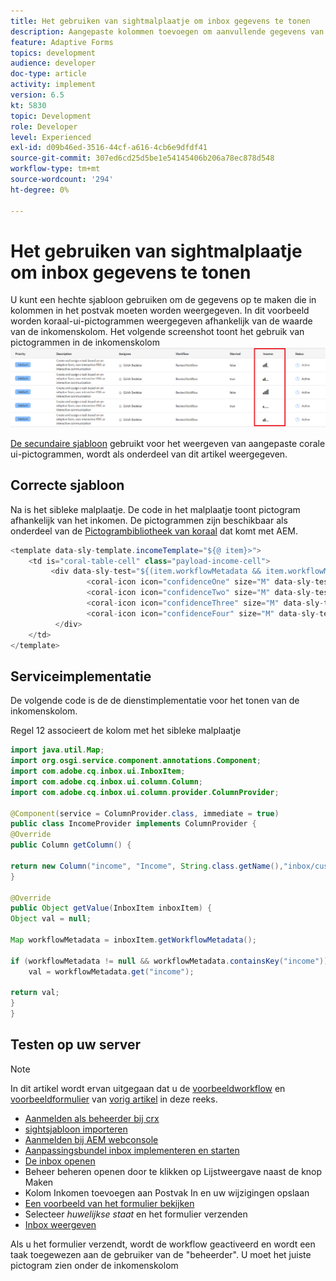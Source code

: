 ```yaml
---
title: Het gebruiken van sightmalplaatje om inbox gegevens te tonen
description: Aangepaste kolommen toevoegen om aanvullende gegevens van de workflow weer te geven met een hevige sjabloon
feature: Adaptive Forms
topics: development
audience: developer
doc-type: article
activity: implement
version: 6.5
kt: 5830
topic: Development
role: Developer
level: Experienced
exl-id: d09b46ed-3516-44cf-a616-4cb6e9dfdf41
source-git-commit: 307ed6cd25d5be1e54145406b206a78ec878d548
workflow-type: tm+mt
source-wordcount: '294'
ht-degree: 0%

---
```


# Het gebruiken van sightmalplaatje om inbox gegevens te tonen

U kunt een hechte sjabloon gebruiken om de gegevens op te maken die in kolommen in het postvak moeten worden weergegeven. In dit voorbeeld worden koraal-ui-pictogrammen weergegeven afhankelijk van de waarde van de inkomenskolom. Het volgende screenshot toont het gebruik van pictogrammen in de inkomenskolom
![inkomstenpictogrammen](assets/income-column.PNG)

[De secundaire sjabloon](assets/sightly-template.zip) gebruikt voor het weergeven van aangepaste corale ui-pictogrammen, wordt als onderdeel van dit artikel weergegeven.

## Correcte sjabloon

Na is het sibleke malplaatje. De code in het malplaatje toont pictogram afhankelijk van het inkomen. De pictogrammen zijn beschikbaar als onderdeel van de [Pictogrambibliotheek van koraal](https://helpx.adobe.com/experience-manager/6-3/sites/developing/using/reference-materials/coral-ui/coralui3/Coral.Icon.html#availableIcons) dat komt met AEM.

```java
<template data-sly-template.incomeTemplate="${@ item}>">
    <td is="coral-table-cell" class="payload-income-cell">
         <div data-sly-test="${(item.workflowMetadata && item.workflowMetadata.income)}" data-sly-set.income ="${item.workflowMetadata.income}">
                 <coral-icon icon="confidenceOne" size="M" data-sly-test="${income >=0 && income <10000}"></coral-icon>
                 <coral-icon icon="confidenceTwo" size="M" data-sly-test="${income >=10000 && income <100000}"></coral-icon>
                 <coral-icon icon="confidenceThree" size="M" data-sly-test="${income >=100000 && income <500000}"></coral-icon>
                 <coral-icon icon="confidenceFour" size="M" data-sly-test="${income >=500000}"></coral-icon>
          </div>
    </td>
</template>
```

## Serviceimplementatie

De volgende code is de de dienstimplementatie voor het tonen van de inkomenskolom.

Regel 12 associeert de kolom met het sibleke malplaatje

```java
import java.util.Map;
import org.osgi.service.component.annotations.Component;
import com.adobe.cq.inbox.ui.InboxItem;
import com.adobe.cq.inbox.ui.column.Column;
import com.adobe.cq.inbox.ui.column.provider.ColumnProvider;

@Component(service = ColumnProvider.class, immediate = true)
public class IncomeProvider implements ColumnProvider {
@Override
public Column getColumn() {

return new Column("income", "Income", String.class.getName(),"inbox/customization/column-templates.html", "incomeTemplate");
}

@Override
public Object getValue(InboxItem inboxItem) {
Object val = null;

Map workflowMetadata = inboxItem.getWorkflowMetadata();

if (workflowMetadata != null && workflowMetadata.containsKey("income"))
    val = workflowMetadata.get("income");

return val;
}
}
```

## Testen op uw server

>[!NOTE]
>
>In dit artikel wordt ervan uitgegaan dat u de [voorbeeldworkflow](assets/review-workflow.zip) en [voorbeeldformulier](assets/snap-form.zip) van [vorig artikel](https://experienceleague.adobe.com/docs/experience-manager-learn/forms/inbox-customization/add-married-column.html) in deze reeks.

* [Aanmelden als beheerder bij crx](http://localhost:4502/crx/de/index.jsp)
* [sightsjabloon importeren](assets/sightly-template.zip)
* [Aanmelden bij AEM webconsole](http://localhost:4502/system/console/bundles)
* [Aanpassingsbundel inbox implementeren en starten](assets/income-column-customization.jar)
* [De inbox openen](http://localhost:4502/aem/inbox)
* Beheer beheren openen door te klikken op Lijstweergave naast de knop Maken
* Kolom Inkomen toevoegen aan Postvak In en uw wijzigingen opslaan
* [Een voorbeeld van het formulier bekijken](http://localhost:4502/content/dam/formsanddocuments/snapform/jcr:content?wcmmode=disabled)
* Selecteer _huwelijkse staat_ en het formulier verzenden
* [Inbox weergeven](http://localhost:4502/aem/inbox)

Als u het formulier verzendt, wordt de workflow geactiveerd en wordt een taak toegewezen aan de gebruiker van de &quot;beheerder&quot;. U moet het juiste pictogram zien onder de inkomenskolom

